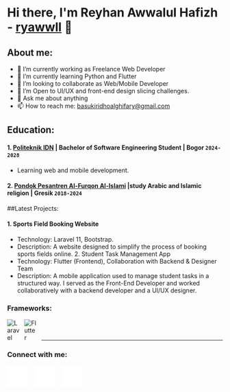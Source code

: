 # Hi there, I'm Reyhan Awwalul Hafizh - [ryawwll](https://www.instagram.com/ryhn.awwll_?igsh=MWNsbXRnNmNzY2oxMw==) 👋
## About me:
- 🔭 I’m currently working as Freelance Web Developer
- 🌱 I’m currently learning Python and Flutter
- 👯 I’m looking to collaborate as Web/Mobile Developer
- 🤔 I’m Open to UI/UX and front-end design slicing challenges.
- 💬 Ask me about anything
- 📫 How to reach me: basukiridhoalghifary@gmail.com

## Education:

 #### 1. [Politeknik IDN](https://idn.ac.id/) | Bachelor of Software Engineering Student | Bogor `2024-2028`
   - Learning web and mobile development.
 #### 2. [Pondok Pesantren Al-Furqon Al-Islami](https://www.alfurqongresik.com/) |study Arabic and Islamic religion | Gresik `2018-2024`


##Latest Projects:
#### 1. Sports Field Booking Website
   - Technology: Laravel 11, Bootstrap.
   - Description: A website designed to simplify the process of booking sports fields online.
     2. Student Task Management App
   - Technology: Flutter (Frontend), Collaboration with Backend & Designer Team
   - Description: A mobile application used to manage student tasks in a structured way. I served as the Front-End Developer and worked collaboratively with a backend developer and a UI/UX designer.
    


### Frameworks:

[<img align="left" alt="Laravel" width="30px" src="https://cdn.jsdelivr.net/gh/devicons/devicon/icons/laravel/laravel-original.svg" style="padding-right:10px;" />][webdev]
[<img align="left" alt="Flutter" width="30px" src="https://cdn.jsdelivr.net/gh/devicons/devicon/icons/flutter/flutter-original.svg" style="padding-right:10px;" />][webdev]

<br />
<br />

---
### Connect with me:



[![website](./img/instagram-dark.svg)](https://www.instagram.com/ryhn.awwll_?igsh=MWNsbXRnNmNzY2oxMw==)
&nbsp;&nbsp;
[![website](./img/youtube-dark.svg)](https://youtube.com/@reyhanawwalulhafizhhafizh5449?si=d5D0s8W6V5hK0LjW)
&nbsp;&nbsp;
[![website](./img/github-dark.svg)](https://github.com/ryawwll/ryawwll)



[webdev]: https://github.com/ryawwll/ryawwll


<!---
Ridhsuki/Ridhsuki is a ✨ special ✨ repository because its `README.md` (this file) appears on your GitHub profile.
You can click the Preview link to take a look at your changes.

### Languages and Tools:

[<img align="left" alt="Laravel" width="30px" src="https://cdn.jsdelivr.net/gh/devicons/devicon/icons/laravel/laravel-original.svg" style="padding-right:10px;" />][webdev]
[<img align="left" alt="Flutter" width="30px" src="https://cdn.jsdelivr.net/gh/devicons/devicon/icons/flutter/flutter-original.svg" style="padding-right:10px;" />][webdev]
[<img align="left" alt="MySQL" width="30px" src="https://cdn.jsdelivr.net/gh/devicons/devicon/icons/mysql/mysql-original.svg" style="padding-right:10px;" />][webdev]

Python
[<img align="left" alt="Python" width="30px" src="https://upload.wikimedia.org/wikipedia/commons/thumb/c/c3/Python-logo-notext.svg/110px-Python-logo-notext.svg.png?20100317150552" style="padding-right:10px;" />][webdev]

--->
